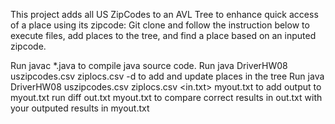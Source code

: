 This project adds all US ZipCodes to an AVL Tree to enhance quick access of a place using its zipcode:
Git clone and follow the instruction below to execute files, add places to the tree, and find a place 
based on an inputed zipcode.

Run javac *.java to compile java source code.
Run java DriverHW08 uszipcodes.csv ziplocs.csv -d to add and update places in the tree
Run java DriverHW08 uszipcodes.csv ziplocs.csv <in.txt> myout.txt to add output to myout.txt
run diff out.txt myout.txt to compare correct results in out.txt with your outputed results in myout.txt
